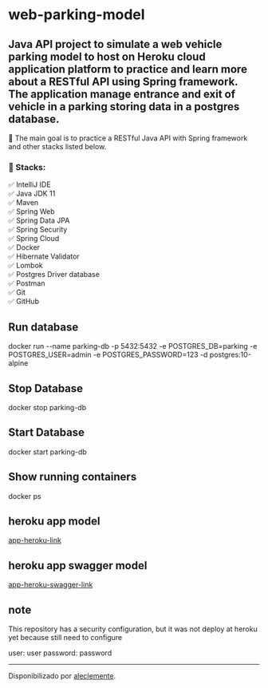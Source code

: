 # web-parking-model

<h2>Java API project to simulate a web vehicle parking model to host on Heroku cloud application platform to practice and learn more about a RESTful API using Spring framework. The application manage entrance and exit of vehicle in a parking storing data in a postgres database.</h2>

<p>💎 The main goal is to practice a RESTful Java API with Spring framework and other stacks listed below.</p>

<h3>🛑 Stacks:</h3>

<p>
✅ IntelliJ IDE<br>
✅ Java JDK 11<br>
✅ Maven<br>
✅ Spring Web<br>
✅ Spring Data JPA<br>
✅ Spring Security<br>
✅ Spring Cloud<br>
✅ Docker<br>
✅ Hibernate Validator<br>
✅ Lombok<br>
✅ Postgres Driver database<br>
✅ Postman<br>
✅ Git<br>
✅ GitHub<br>
</p>

## Run database
docker run --name parking-db -p 5432:5432 -e POSTGRES_DB=parking -e POSTGRES_USER=admin -e POSTGRES_PASSWORD=123 -d postgres:10-alpine

## Stop Database
docker stop parking-db

## Start Database
docker start parking-db

## Show running containers
docker ps

## heroku app model
[app-heroku-link](https://web-parking-model.herokuapp.com/ "app-heroku")

## heroku app swagger model
[app-heroku-swagger-link](https://web-parking-model.herokuapp.com/swagger-ui.html "app-heroku-swagger")

## note
This repository has a security configuration, but it was not deploy at heroku yet because still need to configure

user: user
password: password

------------

Disponibilizado por [aleclemente](https://www.linkedin.com/in/aleclemente/ "aleclemente").